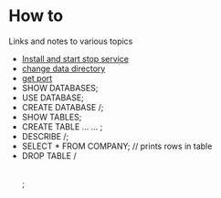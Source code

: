 # How to
Links and notes to various topics
* [Install and start stop service](https://www.digitalocean.com/community/tutorials/how-to-install-mysql-on-ubuntu-16-04)
* [change data directory](https://www.digitalocean.com/community/tutorials/how-to-move-a-mysql-data-directory-to-a-new-location-on-ubuntu-16-04)
* [get port](https://stackoverflow.com/questions/4093603/how-do-i-find-out-my-mysql-url-host-port-and-username)
* SHOW DATABASES;
* USE DATABASE;
* CREATE DATABASE /<db name/>;
* SHOW TABLES;
* CREATE TABLE ... ... ;
* DESCRIBE /<table name/>;
* SELECT * FROM COMPANY; // prints rows in table
* DROP TABLE /<table name/>;
